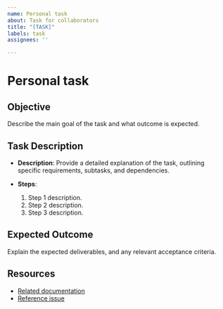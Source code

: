 ```yaml
---
name: Personal task
about: Task for collaborators
title: "[TASK]"
labels: task
assignees: ''

---
```


# Personal task

## Objective
Describe the main goal of the task and what outcome is expected.

## Task Description
- **Description**: Provide a detailed explanation of the task, outlining specific requirements, subtasks, and dependencies.
  
- **Steps**:
  1. Step 1 description.
  2. Step 2 description.
  3. Step 3 description.

## Expected Outcome
Explain the expected deliverables, and any relevant acceptance criteria.

## Resources
- [Related documentation](#)
- [Reference issue](#)
